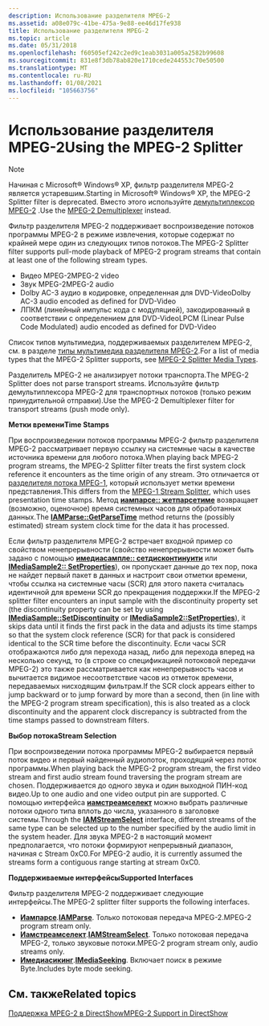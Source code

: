 ```yaml
---
description: Использование разделителя MPEG-2
ms.assetid: a08e079c-41be-475a-9e88-ee46d17fe938
title: Использование разделителя MPEG-2
ms.topic: article
ms.date: 05/31/2018
ms.openlocfilehash: f60505ef242c2ed9c1eab3031a005a2582b99608
ms.sourcegitcommit: 831e8f3db78ab820e1710cede244553c70e50500
ms.translationtype: MT
ms.contentlocale: ru-RU
ms.lasthandoff: 01/08/2021
ms.locfileid: "105663756"
---
```

# <a name="using-the-mpeg-2-splitter"></a><span data-ttu-id="7339c-103">Использование разделителя MPEG-2</span><span class="sxs-lookup"><span data-stu-id="7339c-103">Using the MPEG-2 Splitter</span></span>

> [!Note]  
> <span data-ttu-id="7339c-104">Начиная с Microsoft® Windows® XP, фильтр разделителя MPEG-2 является устаревшим.</span><span class="sxs-lookup"><span data-stu-id="7339c-104">Starting in Microsoft® Windows® XP, the MPEG-2 Splitter filter is deprecated.</span></span> <span data-ttu-id="7339c-105">Вместо этого используйте [демультиплексор MPEG-2](mpeg-2-demultiplexer.md) .</span><span class="sxs-lookup"><span data-stu-id="7339c-105">Use the [MPEG-2 Demultiplexer](mpeg-2-demultiplexer.md) instead.</span></span>

 

<span data-ttu-id="7339c-106">Фильтр разделителя MPEG-2 поддерживает воспроизведение потоков программы MPEG-2 в режиме извлечения, которые содержат по крайней мере один из следующих типов потоков.</span><span class="sxs-lookup"><span data-stu-id="7339c-106">The MPEG-2 Splitter filter supports pull-mode playback of MPEG-2 program streams that contain at least one of the following stream types.</span></span>

-   <span data-ttu-id="7339c-107">Видео MPEG-2</span><span class="sxs-lookup"><span data-stu-id="7339c-107">MPEG-2 video</span></span>
-   <span data-ttu-id="7339c-108">Звук MPEG-2</span><span class="sxs-lookup"><span data-stu-id="7339c-108">MPEG-2 audio</span></span>
-   <span data-ttu-id="7339c-109">Dolby AC-3 аудио в кодировке, определенная для DVD-Video</span><span class="sxs-lookup"><span data-stu-id="7339c-109">Dolby AC-3 audio encoded as defined for DVD-Video</span></span>
-   <span data-ttu-id="7339c-110">ЛПКМ (линейный импульс кода с модуляцией), закодированный в соответствии с определением для DVD-Video</span><span class="sxs-lookup"><span data-stu-id="7339c-110">LPCM (Linear Pulse Code Modulated) audio encoded as defined for DVD-Video</span></span>

<span data-ttu-id="7339c-111">Список типов мультимедиа, поддерживаемых разделителем MPEG-2, см. в разделе [типы мультимедиа разделителя MPEG-2](mpeg-2-splitter-media-types.md).</span><span class="sxs-lookup"><span data-stu-id="7339c-111">For a list of media types that the MPEG-2 Splitter supports, see [MPEG-2 Splitter Media Types](mpeg-2-splitter-media-types.md).</span></span>

<span data-ttu-id="7339c-112">Разделитель MPEG-2 не анализирует потоки транспорта.</span><span class="sxs-lookup"><span data-stu-id="7339c-112">The MPEG-2 Splitter does not parse transport streams.</span></span> <span data-ttu-id="7339c-113">Используйте фильтр демультиплексора MPEG-2 для транспортных потоков (только режим принудительной отправки).</span><span class="sxs-lookup"><span data-stu-id="7339c-113">Use the MPEG-2 Demultiplexer filter for transport streams (push mode only).</span></span>

<span data-ttu-id="7339c-114">**Метки времени**</span><span class="sxs-lookup"><span data-stu-id="7339c-114">**Time Stamps**</span></span>

<span data-ttu-id="7339c-115">При воспроизведении потоков программы MPEG-2 фильтр разделителя MPEG-2 рассматривает первую ссылку на системные часы в качестве источника времени для любого потока.</span><span class="sxs-lookup"><span data-stu-id="7339c-115">When playing back MPEG-2 program streams, the MPEG-2 Splitter filter treats the first system clock reference it encounters as the time origin of any stream.</span></span> <span data-ttu-id="7339c-116">Это отличается от [разделителя потока MPEG-1](mpeg-1-stream-splitter-filter.md), который использует метки времени представления.</span><span class="sxs-lookup"><span data-stu-id="7339c-116">This differs from the [MPEG-1 Stream Splitter](mpeg-1-stream-splitter-filter.md), which uses presentation time stamps.</span></span> <span data-ttu-id="7339c-117">Метод [**иампарсе:: жетпарсетиме**](/previous-versions/windows/desktop/api/Amparse/nf-amparse-iamparse-getparsetime) возвращает (возможно, оценочное) время системных часов для обработанных данных.</span><span class="sxs-lookup"><span data-stu-id="7339c-117">The [**IAMParse::GetParseTime**](/previous-versions/windows/desktop/api/Amparse/nf-amparse-iamparse-getparsetime) method returns the (possibly estimated) stream system clock time for the data it has processed.</span></span>

<span data-ttu-id="7339c-118">Если фильтр разделителя MPEG-2 встречает входной пример со свойством ненепрерывности (свойство ненепрерывности может быть задано с помощью [**имедиасампле:: сетдисконтинуити**](/windows/desktop/api/Strmif/nf-strmif-imediasample-setdiscontinuity) или [**IMediaSample2:: SetProperties**](/windows/desktop/api/Strmif/nf-strmif-imediasample2-setproperties)), он пропускает данные до тех пор, пока не найдет первый пакет в данных и настроит свои отметки времени, чтобы ссылка на системные часы (SCR) для этого пакета считалась идентичной для времени SCR до прекращения поддержки.</span><span class="sxs-lookup"><span data-stu-id="7339c-118">If the MPEG-2 splitter filter encounters an input sample with the discontinuity property set (the discontinuity property can be set by using [**IMediaSample::SetDiscontinuity**](/windows/desktop/api/Strmif/nf-strmif-imediasample-setdiscontinuity) or [**IMediaSample2::SetProperties**](/windows/desktop/api/Strmif/nf-strmif-imediasample2-setproperties)), it skips data until it finds the first pack in the data and adjusts its time stamps so that the system clock reference (SCR) for that pack is considered identical to the SCR time before the discontinuity.</span></span> <span data-ttu-id="7339c-119">Если часы SCR отображаются либо для перехода назад, либо для перехода вперед на несколько секунд, то (в строке со спецификацией потоковой передачи MPEG-2) это также рассматривается как ненепрерывность часов и вычитается видимое несоответствие часов из отметок времени, передаваемых нисходящим фильтрам.</span><span class="sxs-lookup"><span data-stu-id="7339c-119">If the SCR clock appears either to jump backward or to jump forward by more than a second, then (in line with the MPEG-2 program stream specification), this is also treated as a clock discontinuity and the apparent clock discrepancy is subtracted from the time stamps passed to downstream filters.</span></span>

<span data-ttu-id="7339c-120">**Выбор потока**</span><span class="sxs-lookup"><span data-stu-id="7339c-120">**Stream Selection**</span></span>

<span data-ttu-id="7339c-121">При воспроизведении потока программы MPEG-2 выбирается первый поток видео и первый найденный аудиопоток, проходящий через поток программы.</span><span class="sxs-lookup"><span data-stu-id="7339c-121">When playing back the MPEG-2 program stream, the first video stream and first audio stream found traversing the program stream are chosen.</span></span> <span data-ttu-id="7339c-122">Поддерживается до одного звука и один выходной ПИН-код видео.</span><span class="sxs-lookup"><span data-stu-id="7339c-122">Up to one audio and one video output pin are supported.</span></span> <span data-ttu-id="7339c-123">С помощью интерфейса [**иамстреамселект**](/windows/desktop/api/Strmif/nn-strmif-iamstreamselect) можно выбрать различные потоки одного типа вплоть до числа, указанного в заголовке системы.</span><span class="sxs-lookup"><span data-stu-id="7339c-123">Through the [**IAMStreamSelect**](/windows/desktop/api/Strmif/nn-strmif-iamstreamselect) interface, different streams of the same type can be selected up to the number specified by the audio limit in the system header.</span></span> <span data-ttu-id="7339c-124">Для звука MPEG-2 в настоящий момент предполагается, что потоки формируют непрерывный диапазон, начиная с Stream 0xC0.</span><span class="sxs-lookup"><span data-stu-id="7339c-124">For MPEG-2 audio, it is currently assumed the streams form a contiguous range starting at stream 0xC0.</span></span>

<span data-ttu-id="7339c-125">**Поддерживаемые интерфейсы**</span><span class="sxs-lookup"><span data-stu-id="7339c-125">**Supported Interfaces**</span></span>

<span data-ttu-id="7339c-126">Фильтр разделителя MPEG-2 поддерживает следующие интерфейсы.</span><span class="sxs-lookup"><span data-stu-id="7339c-126">The MPEG-2 splitter filter supports the following interfaces.</span></span>

-   <span data-ttu-id="7339c-127">[**Иампарсе**](/previous-versions/windows/desktop/api/Amparse/nn-amparse-iamparse).</span><span class="sxs-lookup"><span data-stu-id="7339c-127">[**IAMParse**](/previous-versions/windows/desktop/api/Amparse/nn-amparse-iamparse).</span></span> <span data-ttu-id="7339c-128">Только потоковая передача MPEG-2.</span><span class="sxs-lookup"><span data-stu-id="7339c-128">MPEG-2 program stream only.</span></span>
-   <span data-ttu-id="7339c-129">[**Иамстреамселект**](/windows/desktop/api/Strmif/nn-strmif-iamstreamselect).</span><span class="sxs-lookup"><span data-stu-id="7339c-129">[**IAMStreamSelect**](/windows/desktop/api/Strmif/nn-strmif-iamstreamselect).</span></span> <span data-ttu-id="7339c-130">Только потоковая передача MPEG-2, только звуковые потоки.</span><span class="sxs-lookup"><span data-stu-id="7339c-130">MPEG-2 program stream only, audio streams only.</span></span>
-   <span data-ttu-id="7339c-131">[**Имедиасикинг**](/windows/desktop/api/Strmif/nn-strmif-imediaseeking).</span><span class="sxs-lookup"><span data-stu-id="7339c-131">[**IMediaSeeking**](/windows/desktop/api/Strmif/nn-strmif-imediaseeking).</span></span> <span data-ttu-id="7339c-132">Включает поиск в режиме Byte.</span><span class="sxs-lookup"><span data-stu-id="7339c-132">Includes byte mode seeking.</span></span>

## <a name="related-topics"></a><span data-ttu-id="7339c-133">См. также</span><span class="sxs-lookup"><span data-stu-id="7339c-133">Related topics</span></span>

<dl> <dt>

[<span data-ttu-id="7339c-134">Поддержка MPEG-2 в DirectShow</span><span class="sxs-lookup"><span data-stu-id="7339c-134">MPEG-2 Support in DirectShow</span></span>](mpeg-2-support-in-directshow.md)
</dt> </dl>

 

 



